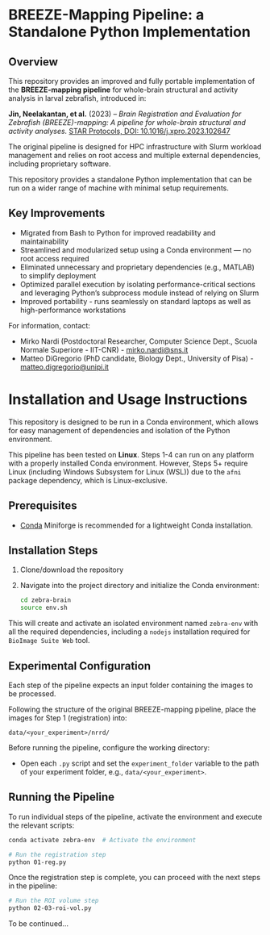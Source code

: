 # **BREEZE-Mapping Pipeline: a Standalone Python Implementation**  

## **Overview**  
This repository provides an improved and fully portable implementation of the **BREEZE-mapping pipeline** for whole-brain structural and activity analysis in larval zebrafish, introduced in:

**Jin, Neelakantan, et al.** (2023) – *Brain Registration and Evaluation for Zebrafish (BREEZE)-mapping: A pipeline for whole-brain structural and activity analyses.* [STAR Protocols, DOI: 10.1016/j.xpro.2023.102647](https://doi.org/10.1016/j.xpro.2023.102647)  

The original pipeline is designed for HPC infrastructure with Slurm workload management and relies on root access and multiple external dependencies, including proprietary software.

This repository provides a standalone Python implementation that can be run on a wider range of machine with minimal setup requirements.


## Key Improvements

- Migrated from Bash to Python for improved readability and maintainability
- Streamlined and modularized setup using a Conda environment — no root access required
- Eliminated unnecessary and proprietary dependencies (e.g., MATLAB) to simplify deployment
- Optimized parallel execution by isolating performance-critical sections and leveraging Python’s subprocess module instead of relying on Slurm
- Improved portability - runs seamlessly on standard laptops as well as high-performance workstations


For information, contact: 
- Mirko Nardi (Postdoctoral Researcher, Computer Science Dept., Scuola Normale Superiore - IIT-CNR) - mirko.nardi@sns.it 
- Matteo DiGregorio (PhD candidate, Biology Dept., University of Pisa) - matteo.digregorio@unipi.it


# Installation and Usage Instructions

This repository is designed to be run in a Conda environment, which allows for easy management of dependencies and isolation of the Python environment.

This pipeline has been tested on **Linux**. Steps 1-4 can run on any platform with a properly installed Conda environment. However, Steps 5+ require Linux (including Windows Subsystem for Linux (WSL)) due to the ``afni`` package dependency, which is Linux-exclusive.


## Prerequisites

- [Conda](https://github.com/conda-forge/miniforge) Miniforge is recommended for a lightweight Conda installation.


## Installation Steps

1. Clone/download the repository
2. Navigate into the project directory and initialize the Conda environment:

   ```bash
   cd zebra-brain
   source env.sh
   ```

This will create and activate an isolated environment named `zebra-env` with all the required dependencies, including a `nodejs` installation required for `BioImage Suite Web` tool.

## Experimental Configuration

Each step of the pipeline expects an input folder containing the images to be processed.

Following the structure of the original BREEZE-mapping pipeline, place the images for Step 1 (registration) into:

```
data/<your_experiment>/nrrd/
```

Before running the pipeline, configure the working directory:

- Open each `.py` script and set the `experiment_folder` variable to the path of your experiment folder, e.g., `data/<your_experiment>`.


## Running the Pipeline

To run individual steps of the pipeline, activate the environment and execute the relevant scripts:

```bash
conda activate zebra-env  # Activate the environment

# Run the registration step
python 01-reg.py  
```

Once the registration step is complete, you can proceed with the next steps in the pipeline:

```bash
# Run the ROI volume step
python 02-03-roi-vol.py  
```

To be continued...